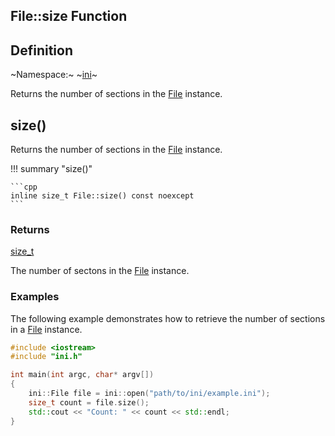 ## File::size Function

## Definition

~Namespace:~ ~[ini](../../ini_namespace.md)~

Returns the number of sections in the [File](../file.md) instance.

## size()

Returns the number of sections in the [File](../file.md) instance.

!!! summary "size()"

    ```cpp
    inline size_t File::size() const noexcept
    ```

### Returns

[size_t](https://en.cppreference.com/w/cpp/types/size_t)

The number of sectons in the [File](../file.md) instance.

### Examples

The following example demonstrates how to retrieve the number of sections in a [File](../file.md) instance.

```cpp linenums="1" title="main.cpp"
#include <iostream>
#include "ini.h"

int main(int argc, char* argv[])
{
    ini::File file = ini::open("path/to/ini/example.ini");
    size_t count = file.size();
    std::cout << "Count: " << count << std::endl;
}
```